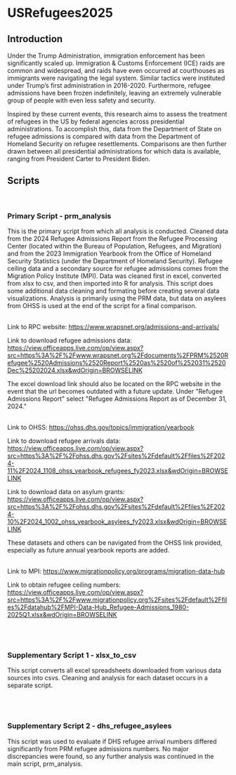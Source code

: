 # USRefugees2025
## Introduction
Under the Trump Administration, immigration enforcement has been significantly scaled up. Immigration & Customs Enforcement (ICE) raids are common and widespread, and raids have even occurred at courthouses as immigrants were navigating the legal system. Similar tactics were instituted under Trump’s first administration in 2016-2020. Furthermore, refugee admissions have been frozen indefinitely, leaving an extremely vulnerable group of people with even less safety and security.
<br>

Inspired by these current events, this research aims to assess the treatment of refugees in the US by federal agencies across presidential administrations. To accomplish this, data from the Department of State on refugee admissions is compared with data from the Department of Homeland Security on refugee resettlements. Comparisons are then further drawn between all presidential administrations for which data is available, ranging from President Carter to President Biden.


## Scripts
<br>

### Primary Script - prm_analysis
This is the primary script from which all analysis is conducted. Cleaned data from the 2024 Refugee Admissions Report from the Refugee Processing Center (located within the Bureau of Population, Refugees, and Migration) and from the 2023 Immigration Yearbook from the Office of Homeland Security Statistics (under the Department of Homeland Security). Refugee ceiling data and a secondary source for refugee admissions comes from the Migration Policy Institute (MPI). Data was cleaned first in excel, converted from xlsx to csv, and then imported into R for analysis. This script does some additional data cleaning and formating before creating several data visualizations. Analysis is primarily using the PRM data, but data on asylees from OHSS is used at the end of the script for a final comparison.
<br>
<br>

Link to RPC website: https://www.wrapsnet.org/admissions-and-arrivals/
<br>

Link to download refugee admissions data: https://view.officeapps.live.com/op/view.aspx?src=https%3A%2F%2Fwww.wrapsnet.org%2Fdocuments%2FPRM%2520Refugee%2520Admissions%2520Report%2520as%2520of%252031%2520Dec%25202024.xlsx&wdOrigin=BROWSELINK
<br>

The excel download link should also be located on the RPC website in the event that the url becomes outdated with a future update. Under "Refugee Admissions Report" select "Refugee Admissions Report as of December 31, 2024."
<br>
<br>

Link to OHSS: https://ohss.dhs.gov/topics/immigration/yearbook
<br>

Link to download refugee arrivals data: https://view.officeapps.live.com/op/view.aspx?src=https%3A%2F%2Fohss.dhs.gov%2Fsites%2Fdefault%2Ffiles%2F2024-11%2F2024_1108_ohss_yearbook_refugees_fy2023.xlsx&wdOrigin=BROWSELINK
<br>

Link to download data on asylum grants: https://view.officeapps.live.com/op/view.aspx?src=https%3A%2F%2Fohss.dhs.gov%2Fsites%2Fdefault%2Ffiles%2F2024-10%2F2024_1002_ohss_yearbook_asylees_fy2023.xlsx&wdOrigin=BROWSELINK 
<br>

These datasets and others can be navigated from the OHSS link provided, especially as future annual yearbook reports are added.
<br>
<br>

Link to MPI: https://www.migrationpolicy.org/programs/migration-data-hub
<br>

Link to obtain refugee ceiling numbers: https://view.officeapps.live.com/op/view.aspx?src=https%3A%2F%2Fwww.migrationpolicy.org%2Fsites%2Fdefault%2Ffiles%2Fdatahub%2FMPI-Data-Hub_Refugee-Admissions_1980-2025Q1.xlsx&wdOrigin=BROWSELINK
<br>
<br>
<br>
<br>

### Supplementary Script 1 - xlsx_to_csv
This script converts all excel spreadsheets downloaded from various data sources into csvs. Cleaning and analysis for each dataset occurs in a separate script.
<br>
<br>
<br>
<br>

### Supplementary Script 2 - dhs_refugee_asylees
This script was used to evaluate if DHS refugee arrival numbers differed significantly from PRM refugee admissions numbers. No major discrepancies were found, so any further analysis was continued in the main script, prm_analysis.
